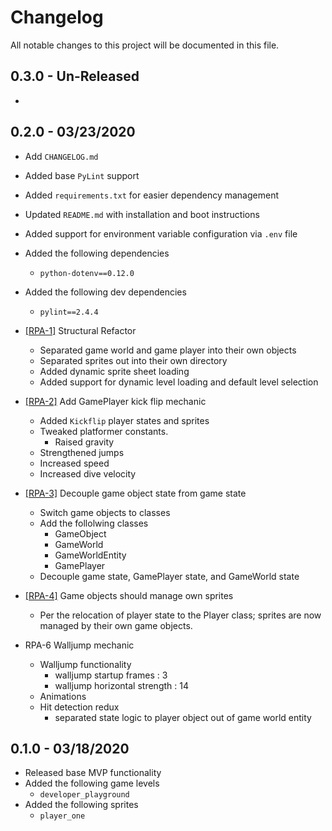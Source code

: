 # Changelog

All notable changes to this project will be documented in this file.

## 0.3.0 - Un-Released

-   

## 0.2.0 - 03/23/2020

-   Add `CHANGELOG.md`
-   Added base `PyLint` support
-   Added `requirements.txt` for easier dependency management
-   Updated `README.md` with installation and boot instructions
-   Added support for environment variable configuration via `.env` file
-   Added the following dependencies
    -   `python-dotenv==0.12.0`
-   Added the following dev dependencies
    -   `pylint==2.4.4`

-   [[RPA-1]](https://github.com/doctorMcbob/RedPantsOrDieTrying/issues/3) Structural Refactor
    -   Separated game world and game player into their own objects
    -   Separated sprites out into their own directory
    -   Added dynamic sprite sheet loading
    -   Added support for dynamic level loading and default level selection

-   [[RPA-2]](https://github.com/doctorMcbob/RedPantsOrDieTrying/issues/10) Add GamePlayer kick flip mechanic
    -   Added `Kickflip` player states and sprites
    -   Tweaked platformer constants.
        -   Raised gravity
	-   Strengthened jumps
	-   Increased speed
	-   Increased dive velocity

-   [[RPA-3]](https://github.com/doctorMcbob/RedPantsOrDieTrying/issues/4) Decouple game object state from game state
    -   Switch game objects to classes
    -   Add the follolwing classes
        -   GameObject
        -   GameWorld
        -   GameWorldEntity
        -   GamePlayer
    -   Decouple game state, GamePlayer state, and GameWorld state

-   [[RPA-4]](https://github.com/doctorMcbob/RedPantsOrDieTrying/issues/5) Game objects should manage own sprites
    -   Per the relocation of player state to the Player class; sprites are now managed by their own game objects.


-   RPA-6 Walljump mechanic
    -   Walljump functionality
        - walljump startup frames : 3
        - walljump horizontal strength : 14
    -   Animations
    -   Hit detection redux
        - separated state logic to player object out of game world entity

## 0.1.0 - 03/18/2020

-   Released base MVP functionality
-   Added the following game levels
    -   `developer_playground`
-   Added the following sprites
    -   `player_one`
